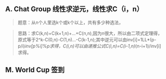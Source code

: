 ## A. Chat Group 线性求逆元，线性求C（i，n）
>题意：从n个人里选k个或k个以上，共有多少种选法，

>思路：求C(k,n)+C(k+1,n)+...+C(n,n),因为n很大，所以由二项式定理得，原式等于2^k-C(0,n)-C(1,n)...-C(k-1,n);其中逆元可以由inv[i]=1LL*(p-p/i)*inv[p%i]%p求得，C(i,n)可以由递推公式C(i,n)=C(i-1,n)*(n-i+1)/inv[i]求得。


## M. World Cup 签到
